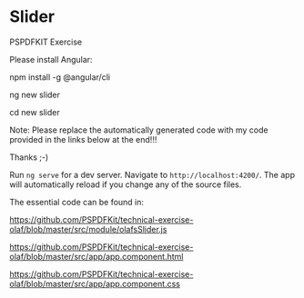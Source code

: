 # Slider

PSPDFKIT Exercise 

Please install Angular:

npm install -g @angular/cli

ng new slider

cd new slider

Note: Please replace the automatically generated code with my code provided in the links below at the end!!!

Thanks ;-)

Run `ng serve` for a dev server. Navigate to `http://localhost:4200/`. The app will automatically reload if you change any of the source files.

The essential code can be found in:

https://github.com/PSPDFKit/technical-exercise-olaf/blob/master/src/module/olafsSlider.js

https://github.com/PSPDFKit/technical-exercise-olaf/blob/master/src/app/app.component.html

https://github.com/PSPDFKit/technical-exercise-olaf/blob/master/src/app/app.component.css
